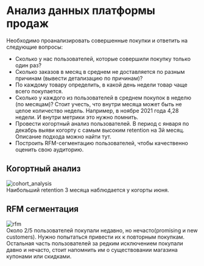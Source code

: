 # Анализ данных платформы продаж

Необходимо проанализировать совершенные покупки и ответить на следующие вопросы:  
* Сколько у нас пользователей, которые совершили покупку только один раз?  
* Сколько заказов в месяц в среднем не доставляется по разным причинам (вывести детализацию по причинам)?  
* По каждому товару определить, в какой день недели товар чаще всего покупается.  
* Сколько у каждого из пользователей в среднем покупок в неделю (по месяцам)? Стоит учесть, что внутри месяца может быть не целое количество  недель. Например, в ноябре 2021 года 4,28 недели. И внутри метрики это нужно помнить.  
* Провести когортный анализ пользователей. В период с января по декабрь выяви когорту с самым высоким retention на 3й месяц. Описание подхода можно найти тут.  
* Построить RFM-сегментацию пользователей, чтобы качественно оценить свою аудиторию.  


## Когортный анализ
![cohort_analysis](https://user-images.githubusercontent.com/77440745/221238554-1b8bd2bb-d7c4-49c7-90d6-d657d7803d11.png)  
Наибольший retention 3 месяца наблюдается у когорты июня.  


## RFM сегментация
![rfm](https://user-images.githubusercontent.com/77440745/221240059-3f8bc035-e363-4292-856d-d4e69e6b1c75.png)  
Около 2/5 пользователей покупали недавно, но нечасто(promising и new customers). Нужно попытаться привести их к повторным покупкам. Остальная часть пользователей за редким исключением покупали давно и нечасто, стоит напомнить им о существовании магазина купонами или скидками.

